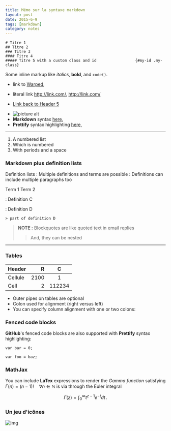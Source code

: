 ```yaml
---
title: Mémo sur la syntaxe markdown
layout: post
date: 2015-6-9
tags: [markdown]
category: notes
---
```



```
# Titre 1
## Titre 2
### Titre 3 
#### Titre 4
##### Titre 5 with a custom class and id                 {#my-id .my-class}
```

Some inline markup like _italics_,  **bold**, and `code()`.

 * link to [Warped](http://warpedvisions.org),
 - literal link <http://link.com/>, http://link.com/
 + [Link back to Header 5](#my-id)
 - ![picture alt](http://benweet.github.io/stackedit/img/icons.png "Title is optional")    
 - **Markdown** syntax [here][2],
 - **Prettify** syntax highlighting [here][prettify],

  [2]: http://daringfireball.net/projects/markdown/syntax "Markdown"
  [prettify]: https://code.google.com/p/google-code-prettify/ "prettify"

----------

 1. A numbered list
 2. Which is numbered
 3. With periods and a space 

### Markdown plus definition lists

 
Definition lists
: Multiple definitions and terms are possible
: Definitions can include multiple paragraphs too
 
Term 1
Term 2

:   Definition C

:   Definition D

	> part of definition D

 
> **NOTE :** Blockquotes are like quoted text in email replies
>> And, they can be nested
 
--------------------------

### Tables

| Header    | R      |    C
| ---       | ---:   |  :---:
|  Cellule  |  2100  |    1
|  Cell     |     2  |  112234
 

* Outer pipes on tables are optional
* Colon used for alignment (right versus left)
* You can specify column alignment with one or two colons:


### Fenced code blocks

**GitHub**'s fenced code blocks are also supported with **Prettify** syntax highlighting:


    var bar = 0;

``` {#optionnal-id .optional-class}
var foo = baz;
```


### MathJax
 
You can include **LaTex** expressions to render the *Gamma function* satisfying $\Gamma(n) = (n-1)!\quad\forall
n\in\mathbb N$ is via through the Euler integral

$$
\Gamma(z) = \int_0^\infty t^{z-1}e^{-t}dt\,.
$$

### Un jeu d'icônes

![img](http://benweet.github.io/stackedit/img/glyphicons-halflings.png)

